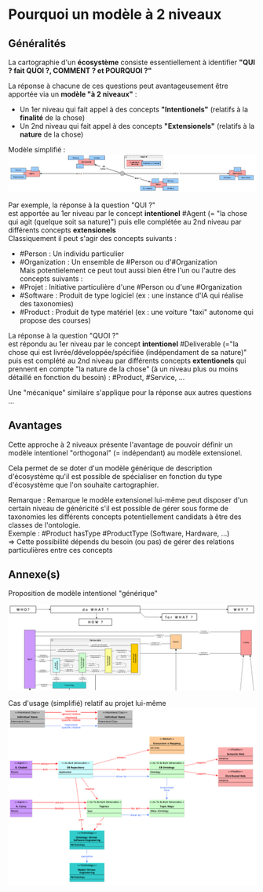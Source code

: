 Pourquoi un modèle à 2 niveaux
==

Généralités
-
La cartographie d'un __écosystème__ consiste essentiellement à identifier __"QUI ? fait QUOI ?, COMMENT ? et POURQUOI ?"__

La réponse à chacune de ces questions peut avantageusement être apportée via un __modèle "à 2 niveaux"__ :
* Un 1er niveau qui fait appel à des concepts __"Intentionels"__ (relatifs à la __finalité__ de la chose)
* Un 2nd niveau qui fait appel à des concepts __"Extensionels"__ (relatifs à la __nature__ de la chose)

Modèle simplifié :
![Basic Model](https://github.com/iPlumb3r/EntangledBootstrap/blob/master/images/BasicModel_2020-02-11.png)


Par exemple, la réponse à la question "QUI ?"   
est apportée au 1er niveau par le concept __intentionel__ #Agent (= "la chose qui agit (quelque soit sa nature)")
puis elle complétée au 2nd niveau par différents concepts __extensionels__   
Classiquement il peut s'agir des concepts suivants :
* #Person : Un individu particulier   
* #Organization : Un ensemble de #Person ou d'#Organization   
Mais potentielement ce peut tout aussi bien être l'un ou l'autre des concepts suivants : 
* #Projet : Initiative particulière d'une #Person ou d'une #Organization  
* #Software : Produit de type logiciel (ex : une instance d'IA qui réalise des taxonomies)   
* #Product : Produit de type matériel (ex : une voiture "taxi" autonome qui propose des courses)   

La réponse à la question  "QUOI ?"    
est répondu au 1er niveau par le concept __intentionel__ #Deliverable (="la chose qui est livrée/développée/spécifiée (indépendament de sa nature)"
puis est complété au 2nd niveau par différents concepts __extentionels__ qui prennent en compte "la nature de la chose" (à un niveau plus ou moins détaillé en fonction du besoin) : #Product, #Service, ... 

Une "mécanique" similaire s'applique pour la réponse aux autres questions ...

Avantages
-
Cette approche à 2 niveaux présente l'avantage de pouvoir définir un modèle intentionel "orthogonal" (= indépendant) au modèle extensionel.

Cela permet de se doter d'un modèle générique de description d'écosystème qu'il est possible de spécialiser en fonction du type d'écosystème que l'on souhaite cartographier.

Remarque : Remarque le modèle extensionel lui-même peut disposer d'un certain niveau de généricité s'il est possible de gérer sous forme de taxonomies les différents concepts potentiellement candidats à être des classes de l'ontologie.    
Exemple : #Product hasType #ProductType (Software, Hardware, ...)   
=> Cette possibilité dépends du besoin (ou pas) de gérer des relations particulières entre ces concepts

Annexe(s)
-
Proposition de modèle intentionel "générique" 

![Intentional Model](https://github.com/iPlumb3r/EntangledBootstrap/blob/master/images/IntentionalModel_2020-02-16.png)

Cas d'usage (simplifié) relatif au projet lui-même
![EBR Use Case](https://github.com/iPlumb3r/EntangledBootstrap/blob/master/images/UseCase_EBR-itself_2020-02-15.png)
